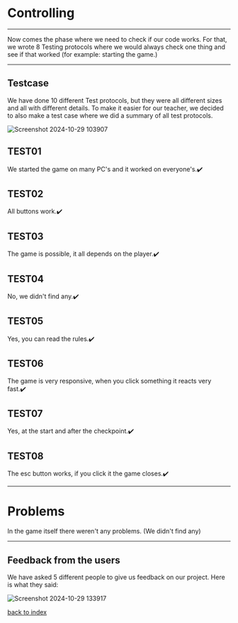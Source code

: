 # Controlling 
<hr> 
<p> Now comes the phase where we need to check if our code works. For that, we wrote 8 Testing protocols where we would always check one thing and see if that worked (for example: starting the game.)</p>

<hr>

## Testcase 
<p> We have done 10 different Test protocols, but they were all different sizes and all with different details. To make it easier for our teacher, we decided to also make a test case where we did a summary of all test protocols.</p>

![Screenshot 2024-10-29 103907](https://github.com/user-attachments/assets/cd2e5933-400e-40d9-b078-8548ae709c5f)

## TEST01
We started the game on many PC's and it worked on everyone's.✔️
## TEST02
All buttons work.✔️
## TEST03
The game is possible, it all depends on the player.✔️
## TEST04
No, we didn't find any.✔️
## TEST05
Yes, you can read the rules.✔️
## TEST06
The game is very responsive, when you click something it reacts very fast.✔️
## TEST07
Yes, at the start and after the checkpoint.✔️
## TEST08
The esc button works, if you click it the game closes.✔️
<hr> 

# Problems

In the game itself there weren't any problems. (We didn't find any)


<hr>

## Feedback from the users 
<p> We have asked 5 different people to give us feedback on our project. 
Here is what they said: 

 ![Screenshot 2024-10-29 133917](https://github.com/user-attachments/assets/6dc41704-e771-4d97-8d1f-aa6dda1c22b9)


[back to index](README.md)

 







